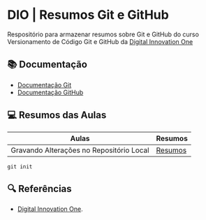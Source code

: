 # DIO | Resumos Git e GitHub

Respositório para armazenar resumos sobre Git e GitHub 
do curso Versionamento de Código Git e GitHub da [Digital Innovation One](https://www.dio.me/)

## 📚 Documentação
- [Documentação Git](https://git-scm.com/doc)
- [Documentação GitHub](https://docs.github.com/)

## 💻 Resumos das Aulas

| Aulas | Resumos |
| ------- | ------------ |
| Gravando Alterações no Repositório Local | [Resumos]() |

```
git init
```

## 🔍 Referências
- [Digital Innovation One](https://www.dio.me/).
